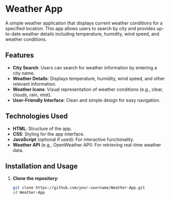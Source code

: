 # Weather App

A simple weather application that displays current weather conditions for a specified location. This app allows users to search by city and provides up-to-date weather details including temperature, humidity, wind speed, and weather conditions.

## Features

- **City Search**: Users can search for weather information by entering a city name.
- **Weather Details**: Displays temperature, humidity, wind speed, and other relevant information.
- **Weather Icons**: Visual representation of weather conditions (e.g., clear, clouds, rain, mist).
- **User-Friendly Interface**: Clean and simple design for easy navigation.

## Technologies Used

- **HTML**: Structure of the app.
- **CSS**: Styling for the app interface.
- **JavaScript** (optional if used): For interactive functionality.
- **Weather API** (e.g., OpenWeather API): For retrieving real-time weather data.

## Installation and Usage

1. **Clone the repository**:
   ```bash
   git clone https://github.com/your-username/Weather-App.git
   cd Weather-App
